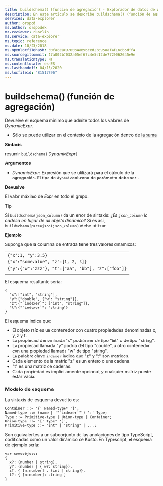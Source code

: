 ```yaml
---
title: buildschema() (función de agregación) - Explorador de datos de Azure ( Azure Data Explorer) Microsoft Docs
description: En este artículo se describe buildschema() (función de agregación) en Azure Data Explorer.
services: data-explorer
author: orspod
ms.author: orspodek
ms.reviewer: rkarlin
ms.service: data-explorer
ms.topic: reference
ms.date: 10/23/2018
ms.openlocfilehash: d0faceae970034ae96ced2b8958af4f16cb5dff4
ms.sourcegitcommit: 47a002b7032a05ef67c4e5e12de7720062645e9e
ms.translationtype: MT
ms.contentlocale: es-ES
ms.lasthandoff: 04/15/2020
ms.locfileid: "81517296"
---
```

# <a name="buildschema-aggregation-function"></a>buildschema() (función de agregación)

Devuelve el esquema mínimo que admite todos los valores de *DynamicExpr*.

* Sólo se puede utilizar en el contexto de la agregación dentro de [la suma](summarizeoperator.md)

**Sintaxis**

resumir `buildschema(` *DynamicExpr*`)`

**Argumentos**

* *DynamicExpr*: Expresión que se utilizará para el cálculo de la agregación. El tipo de `dynamic`columna de parámetro debe ser . 

**Devuelve**

El valor máximo de *Expr* en todo el grupo.

> [!TIP] 
> Si `buildschema(json_column)` da un error de sintaxis: *¿Es `json_column` la cadena en lugar de un objeto dinámico?* Si es así, `buildschema(parsejson(json_column))`debe utilizar .

**Ejemplo**

Suponga que la columna de entrada tiene tres valores dinámicos:

||
|---|
|`{"x":1, "y":3.5}`|
|`{"x":"somevalue", "z":[1, 2, 3]}`|
|`{"y":{"w":"zzz"}, "t":["aa", "bb"], "z":["foo"]}`|
||

El esquema resultante sería:

    { 
      "x":["int", "string"], 
      "y":["double", {"w": "string"}], 
      "z":{"`indexer`": ["int", "string"]}, 
      "t":{"`indexer`": "string"} 
    }

El esquema indica que:

* El objeto raíz es un contenedor con cuatro propiedades denominadas x, y, z y t.
* La propiedad denominada "x" podría ser de tipo "int" o de tipo "string".
* La propiedad llamada "y" podría del tipo "double", u otro contenedor con una propiedad llamada "w" de tipo "string".
* La palabra clave ``indexer`` indica que "z" y "t" son matrices.
* Cada elemento de la matriz "z" es un entero o una cadena.
* "t" es una matriz de cadenas.
* Cada propiedad es implícitamente opcional, y cualquier matriz puede estar vacía.

### <a name="schema-model"></a>Modelo de esquema

La sintaxis del esquema devuelto es:

    Container ::= '{' Named-type* '}';
    Named-type ::= (name | '"`indexer`"') ':' Type;
    Type ::= Primitive-type | Union-type | Container;
    Union-type ::= '[' Type* ']';
    Primitive-type ::= "int" | "string" | ...;

Son equivalentes a un subconjunto de las anotaciones de tipo TypeScript, codificadas como un valor dinámico de Kusto. En Typescript, el esquema de ejemplo sería:

    var someobject: 
    { 
      x?: (number | string), 
      y?: (number | { w?: string}), 
      z?: { [n:number] : (int | string)},
      t?: { [n:number]: string } 
    }